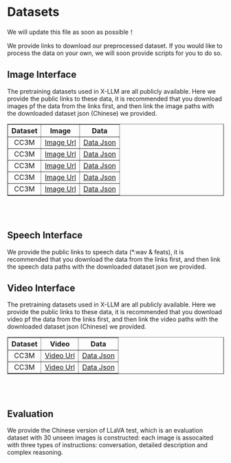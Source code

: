 # Datasets

We will update this file as soon as possible！

We provide links to download our preprocessed dataset. If you would like to process the data on your own, we will soon provide scripts for you to do so. 


## Image Interface
The pretraining datasets used in X-LLM are all publicly available. Here we provide the public links to these data, it is recommended that you download images pf the data from the links first, and then link the image paths with the downloaded dataset json (Chinese) we provided.

<table border="1" width="100%">
    <tr align="center">
        <th>Dataset</th><th>Image</th><th>Data</th>
    </tr>
    <tr align="center">
        <td>CC3M</td><td><a href="">Image Url</a></td><td><a href="">Data Json</a></td>
    </tr>
    <tr align="center">
        <td>CC3M</td><td><a href="">Image Url</a></td><td><a href="">Data Json</a></td>
    </tr>
    <tr align="center">
        <td>CC3M</td><td><a href="">Image Url</a></td><td><a href="">Data Json</a></td>
    </tr>
    <tr align="center">
        <td>CC3M</td><td><a href="">Image Url</a></td><td><a href="">Data Json</a></td>
    </tr>
    <tr align="center">
        <td>CC3M</td><td><a href="">Image Url</a></td><td><a href="">Data Json</a></td>
    </tr>
</table>
<br></br>


## Speech Interface
We provide the public links to speech data (*.wav & feats), it is recommended that you download the data from the links first, and then link the speech data paths with the downloaded dataset json we provided.

## Video Interface
The pretraining datasets used in X-LLM are all publicly available. Here we provide the public links to these data, it is recommended that you download video pf the data from the links first, and then link the video paths with the downloaded dataset json (Chinese) we provided.


<table border="1" width="100%">
    <tr align="center">
        <th>Dataset</th><th>Video</th><th>Data</th>
    </tr>
    <tr align="center">
        <td>CC3M</td><td><a href="">Video Url</a></td><td><a href="">Data Json</a></td>
    </tr>
    <tr align="center">
        <td>CC3M</td><td><a href="">Video Url</a></td><td><a href="">Data Json</a></td>
    </tr>
</table>
<br></br>

## Evaluation 
We provide the Chinese version of LLaVA test, which is an evaluation dataset with 30 unseen images is constructed: each image is assocaited with three types of instructions: conversation, detailed description and complex reasoning.
